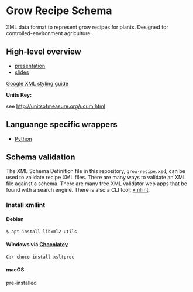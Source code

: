 # Grow Recipe Schema

XML data format to represent grow recipes for plants. Designed for controlled-environment agriculture.

## High-level overview
- [presentation](https://www.youtube.com/watch?v=Zhoeu7jPA-w)
- [slides](https://njason.github.io/grow-recipe-schema/presentation)

[Google XML styling guide](https://google.github.io/styleguide/xmlstyle.html)

**Units Key:**

see http://unitsofmeasure.org/ucum.html

## Languange specific wrappers
 - [Python](https://github.com/njason/grow-recipe-python)

## Schema validation

The XML Schema Definition file in this repository, `grow-recipe.xsd`, can be used to validate recipe XML files. There are many ways to validate an XML file against a schema. There are many free XML validator web apps that be found with a search engine. There is also a CLI tool, [xmllint](http://xmlsoft.org/xmllint.html).

### Install xmllint

#### Debian
`$ apt install libxml2-utils`

#### Windows via [Chocolatey](https://chocolatey.org/)
`C:\ choco install xsltproc`

#### macOS
pre-installed
